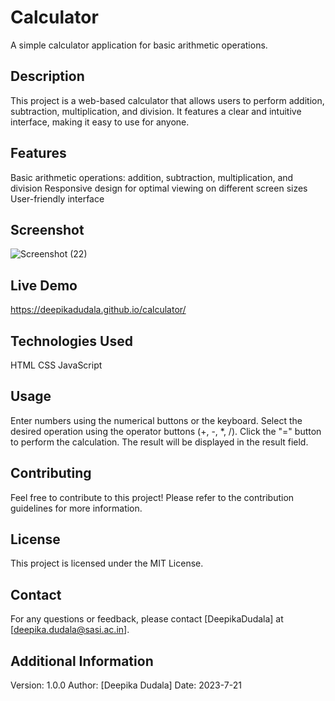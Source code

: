 # Calculator

A simple calculator application for basic arithmetic operations.

## Description

This project is a web-based calculator that allows users to perform addition, subtraction, multiplication, and division. It features a clear and intuitive interface, making it easy to use for anyone.

## Features

Basic arithmetic operations: addition, subtraction, multiplication, and division
Responsive design for optimal viewing on different screen sizes
User-friendly interface
## Screenshot
![Screenshot (22)](https://github.com/DeepikaDudala/calculator/assets/128839850/ee88bdf8-4181-489a-8005-7ede8f3086e5)

## Live Demo

https://deepikadudala.github.io/calculator/

## Technologies Used

HTML
CSS
JavaScript

## Usage

Enter numbers using the numerical buttons or the keyboard.
Select the desired operation using the operator buttons (+, -, *, /).
Click the "=" button to perform the calculation.
The result will be displayed in the result field.

## Contributing

Feel free to contribute to this project! Please refer to the contribution guidelines for more information.

## License

This project is licensed under the MIT License.

## Contact

For any questions or feedback, please contact [DeepikaDudala] at [deepika.dudala@sasi.ac.in].

## Additional Information

Version: 1.0.0
Author: [Deepika Dudala]
Date: 2023-7-21
